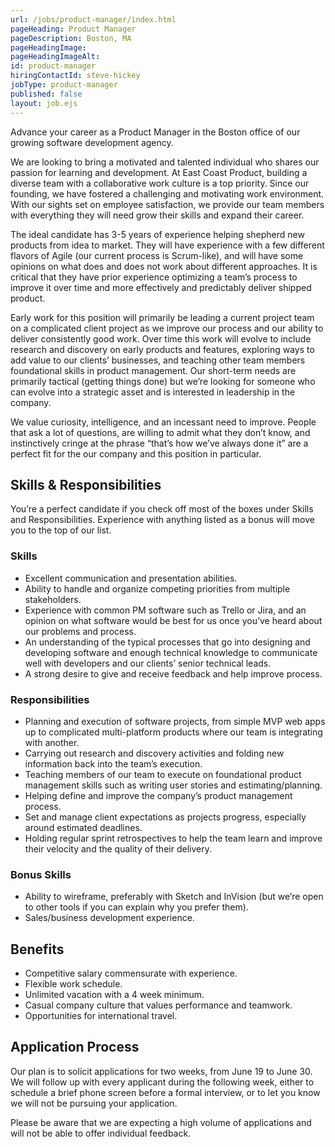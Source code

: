 ```yaml
---
url: /jobs/product-manager/index.html
pageHeading: Product Manager
pageDescription: Boston, MA
pageHeadingImage:
pageHeadingImageAlt:
id: product-manager
hiringContactId: steve-hickey
jobType: product-manager
published: false
layout: job.ejs
---
```


<p>Advance your career as a Product Manager in the Boston office of our growing software development agency.</p>

<p>We are looking to bring a motivated and talented individual who shares our passion for learning and development. At East Coast Product, building a diverse team with a collaborative work culture is a top priority. Since our founding, we have fostered a challenging and motivating work environment. With our sights set on employee satisfaction, we provide our team members with everything they will need grow their skills and expand their career.</p>

<p>The ideal candidate has 3-5 years of experience helping shepherd new products from idea to market. They will have experience with a few different flavors of Agile (our current process is Scrum-like), and will have some opinions on what does and does not work about different approaches. It is critical that they have prior experience optimizing a team’s process to improve it over time and more effectively and predictably deliver shipped product.</p>

<p>Early work for this position will primarily be leading a current project team on a complicated client project as we improve our process and our ability to deliver consistently good work. Over time this work will evolve to include research and discovery on early products and features, exploring ways to add value to our clients’ businesses, and teaching other team members foundational skills in product management. Our short-term needs are primarily tactical (getting things done) but we’re looking for someone who can evolve into a strategic asset and is interested in leadership in the company.</p>

<p>We value curiosity, intelligence, and an incessant need to improve. People that ask a lot of questions, are willing to admit what they don’t know, and instinctively cringe at the phrase “that’s how we’ve always done it” are a perfect fit for the our company and this position in particular.</p>

<h2 class="text-heading-two">Skills &amp; Responsibilities</h2>

<p>You’re a perfect candidate if you check off most of the boxes under Skills and Responsibilities. Experience with anything listed as a bonus will move you to the top of our list.</p>

<h3 class="text-heading-three">Skills</h3>

<ul>
  <li>Excellent communication and presentation abilities.</li>
  <li>Ability to handle and organize competing priorities from multiple stakeholders.</li>
  <li>Experience with common PM software such as Trello or Jira, and an opinion on what software would be best for us once you’ve heard about our problems and process.</li>
  <li>An understanding of the typical processes that go into designing and developing software and enough technical knowledge to communicate well with developers and our clients’ senior technical leads.</li>
  <li>A strong desire to give and receive feedback and help improve process.</li>
</ul>

<h3 class="text-heading-three">Responsibilities</h3>

<ul>
  <li>Planning and execution of software projects, from simple MVP web apps up to complicated multi-platform products where our team is integrating with another.</li>
  <li>Carrying out research and discovery activities and folding new information back into the team’s execution.</li>
  <li>Teaching members of our team to execute on foundational product management skills such as writing user stories and estimating/planning.</li>
  <li>Helping define and improve the company’s product management process.</li>
  <li>Set and manage client expectations as projects progress, especially around estimated deadlines.</li>
  <li>Holding regular sprint retrospectives to help the team learn and improve their velocity and the quality of their delivery.</li>
</ul>

<h3 class="text-heading-three">Bonus Skills</h3>

<ul>
  <li>Ability to wireframe, preferably with Sketch and InVision (but we’re open to other tools if you can explain why you prefer them).</li>
  <li>Sales/business development experience.</li>
</ul>

<h2 class="text-heading-two">Benefits</h2>

<ul>
  <li>Competitive salary commensurate with experience.</li>
  <li>Flexible work schedule.</li>
  <li>Unlimited vacation with a 4 week minimum.</li>
  <li>Casual company culture that values performance and teamwork.</li>
  <li>Opportunities for international travel.</li>
</ul>

<h2 class="text-heading-two">Application Process</h2>

<p>Our plan is to solicit applications for two weeks, from June 19 to June 30. We will follow up with every applicant during the following week, either to schedule a brief phone screen before a formal interview, or to let you know we will not be pursuing your application.</p>

<p>Please be aware that we are expecting a high volume of applications and will not be able to offer individual feedback.</p>
